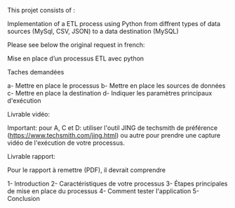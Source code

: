 This projet consists of :

Implementation of a ETL process using Python from diffrent types of data sources (MySql, CSV, JSON) to a data destination (MySQL)

Please see below the original request in french: 

Mise en place d’un processus ETL avec python 

Taches demandées

a- Mettre en place le processus
b- Mettre en place les sources de données
c- Mettre en place la destination
d- Indiquer les paramètres principaux d'exécution 

Livrable vidéo:

Important: pour A, C et D: utiliser l'outil JING de techsmith de préférence (https://www.techsmith.com/jing.html) ou autre pour prendre une capture vidéo de l'exécution de votre processus.

Livrable rapport:

Pour le rapport à remettre (PDF), il devrait comprendre

1- Introduction
2- Caractéristiques de votre processus
3- Étapes principales de mise en place du processus
4- Comment tester l'application
5- Conclusion
